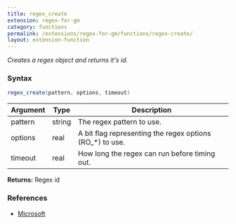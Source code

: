 ```yaml
---
title: regex_create
extension: regex-for-gm
category: functions
permalink: /extensions/regex-for-gm/functions/regex-create/
layout: extension-function
---
```


_Creates a regex object and returns it's id._

### Syntax ###
```cs
regex_create(pattern, options, timeout)
```

| Argument | Type | Description |
| --- | --- | --- |
| pattern | string | The regex pattern to use. |
| options | real | A bit flag representing the regex options (RO_*) to use. |
| timeout | real | How long the regex can run before timing out. |

**Returns:** Regex id

### References ###

* [Microsoft](https://docs.microsoft.com/en-us/dotnet/api/system.text.regularexpressions.regex.-ctor?view=netframework-4.7#System_Text_RegularExpressions_Regex__ctor_System_String_System_Text_RegularExpressions_RegexOptions_System_TimeSpan_)

